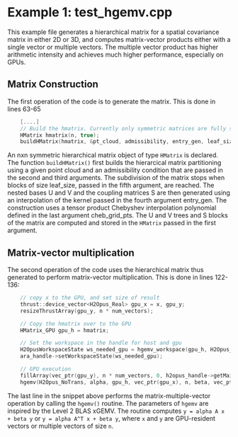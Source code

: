 Example 1: test_hgemv.cpp
=========================

This example file generates a hierarchical matrix for a spatial covariance matrix in either 2D or 3D, and computes matrix-vector products either with a single vector or multiple vectors. The multiple vector product has higher arithmetic intensity and achieves much higher performance, especially on GPUs.

Matrix Construction
-------------------

The first operation of the code is to generate the matrix. This is done in lines 63-65

```c++
    [....]
    // Build the hmatrix. Currently only symmetric matrices are fully supported 
    HMatrix hmatrix(n, true);
    buildHMatrix(hmatrix, &pt_cloud, admissibility, entry_gen, leaf_size, cheb_grid_pts);
```

An nxn symmetric hierarchical matrix object of type ```HMatrix``` is declared. The function ```buildHMatrix()``` first builds the hierarcical matrix partitioning using a given point cloud and an admissibility condition that are passed in the second and third arguments. The subdivision of the matrix stops when blocks of size leaf_size, passed in the fifth argument, are reached. The nested bases U and V and the coupling matrices S are then generated using an interpolation of the kernel passed in the fourth argument entry_gen. The construction uses a tensor product Chebyshev interpolation polynomial defined in the last argument cheb_grid_pts. The U and V trees and S blocks of the matrix are computed and stored in the ```HMatrix``` passed in the first argument. 

Matrix-vector multiplication
----------------------------

The second operation of the code uses the hierarchical matrix thus generated to perform matrix-vector multiplication. This is done in lines 122-136:

```c++
    // copy x to the GPU, and set size of result 
    thrust::device_vector<H2Opus_Real> gpu_x = x, gpu_y;
    resizeThrustArray(gpu_y, n * num_vectors);

    // Copy the hmatrix over to the GPU
    HMatrix_GPU gpu_h = hmatrix;

    // Set the workspace in the handle for host and gpu
    H2OpusWorkspaceState ws_needed_gpu = hgemv_workspace(gpu_h, H2Opus_NoTrans, num_vectors);
    ara_handle->setWorkspaceState(ws_needed_gpu);

    // GPU execution
    fillArray(vec_ptr(gpu_y), n * num_vectors, 0, h2opus_handle->getMainStream(), H2OPUS_HWTYPE_GPU);
    hgemv(H2Opus_NoTrans, alpha, gpu_h, vec_ptr(gpu_x), n, beta, vec_ptr(gpu_y), n, num_vectors, h2opus_handle);
```

The last line in the snippet above performs the matrix-multiple-vector operation by calling the ```hgemv()``` routine. The parameters of ```hgemv``` are inspired by the Level 2 BLAS xGEMV. The routine computes ```y = alpha A x + beta y``` or ```y = alpha A^T x + beta y```, where ```x``` and ```y``` are GPU-resident vectors or multiple vectors of size ```n```.
